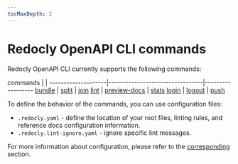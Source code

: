 ```yaml
---
tocMaxDepth: 2
---
```

# Redocly OpenAPI CLI commands

Redocly OpenAPI CLI currently supports the following commands:

commands            |                                 | 
--------------------|---------------------------------|------------------
[bundle](bundle.md) | [split](split.md)               | [join](join.md)
[lint](lint.md)     | [preview-docs](preview-docs.md) |  [stats](stats.md)
[login](login.md)   | [logout](logout.md)             | [push](push.md)

To define the behavior of the commands, you can use configuration files:

- `.redocly.yaml` - define the location of your root files, linting rules, and reference docs configuration information.
- `.redocly.lint-ignore.yaml` - ignore specific lint messages.

For more information about configuration, please refer to the [corresponding](../configuration/index.mdx) section.
